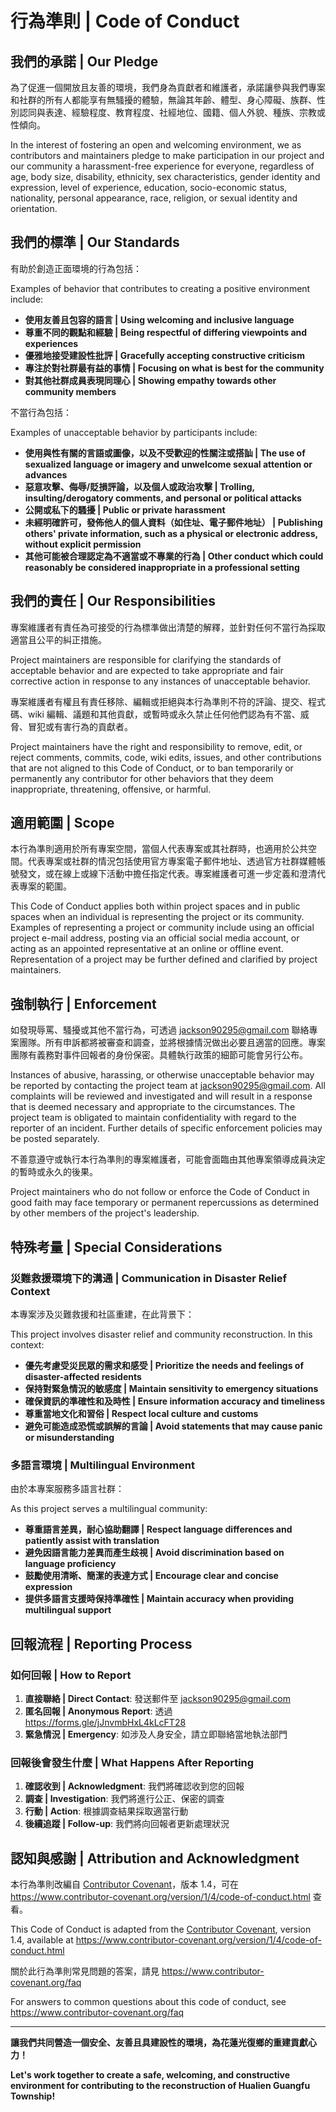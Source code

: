 # 行為準則 | Code of Conduct

## 我們的承諾 | Our Pledge

為了促進一個開放且友善的環境，我們身為貢獻者和維護者，承諾讓參與我們專案和社群的所有人都能享有無騷擾的體驗，無論其年齡、體型、身心障礙、族群、性別認同與表達、經驗程度、教育程度、社經地位、國籍、個人外貌、種族、宗教或性傾向。

In the interest of fostering an open and welcoming environment, we as contributors and maintainers pledge to make participation in our project and our community a harassment-free experience for everyone, regardless of age, body size, disability, ethnicity, sex characteristics, gender identity and expression, level of experience, education, socio-economic status, nationality, personal appearance, race, religion, or sexual identity and orientation.

## 我們的標準 | Our Standards

有助於創造正面環境的行為包括：

Examples of behavior that contributes to creating a positive environment include:

- **使用友善且包容的語言 | Using welcoming and inclusive language**
- **尊重不同的觀點和經驗 | Being respectful of differing viewpoints and experiences**
- **優雅地接受建設性批評 | Gracefully accepting constructive criticism**
- **專注於對社群最有益的事情 | Focusing on what is best for the community**
- **對其他社群成員表現同理心 | Showing empathy towards other community members**

不當行為包括：

Examples of unacceptable behavior by participants include:

- **使用與性有關的言語或圖像，以及不受歡迎的性關注或搭訕 | The use of sexualized language or imagery and unwelcome sexual attention or advances**
- **惡意攻擊、侮辱/貶損評論，以及個人或政治攻擊 | Trolling, insulting/derogatory comments, and personal or political attacks**
- **公開或私下的騷擾 | Public or private harassment**
- **未經明確許可，發佈他人的個人資料（如住址、電子郵件地址） | Publishing others' private information, such as a physical or electronic address, without explicit permission**
- **其他可能被合理認定為不適當或不專業的行為 | Other conduct which could reasonably be considered inappropriate in a professional setting**

## 我們的責任 | Our Responsibilities

專案維護者有責任為可接受的行為標準做出清楚的解釋，並針對任何不當行為採取適當且公平的糾正措施。

Project maintainers are responsible for clarifying the standards of acceptable behavior and are expected to take appropriate and fair corrective action in response to any instances of unacceptable behavior.

專案維護者有權且有責任移除、編輯或拒絕與本行為準則不符的評論、提交、程式碼、wiki 編輯、議題和其他貢獻，或暫時或永久禁止任何他們認為有不當、威脅、冒犯或有害行為的貢獻者。

Project maintainers have the right and responsibility to remove, edit, or reject comments, commits, code, wiki edits, issues, and other contributions that are not aligned to this Code of Conduct, or to ban temporarily or permanently any contributor for other behaviors that they deem inappropriate, threatening, offensive, or harmful.

## 適用範圍 | Scope

本行為準則適用於所有專案空間，當個人代表專案或其社群時，也適用於公共空間。代表專案或社群的情況包括使用官方專案電子郵件地址、透過官方社群媒體帳號發文，或在線上或線下活動中擔任指定代表。專案維護者可進一步定義和澄清代表專案的範圍。

This Code of Conduct applies both within project spaces and in public spaces when an individual is representing the project or its community. Examples of representing a project or community include using an official project e-mail address, posting via an official social media account, or acting as an appointed representative at an online or offline event. Representation of a project may be further defined and clarified by project maintainers.

## 強制執行 | Enforcement

如發現辱罵、騷擾或其他不當行為，可透過 jackson90295@gmail.com 聯絡專案團隊。所有申訴都將被審查和調查，並將根據情況做出必要且適當的回應。專案團隊有義務對事件回報者的身份保密。具體執行政策的細節可能會另行公布。

Instances of abusive, harassing, or otherwise unacceptable behavior may be reported by contacting the project team at jackson90295@gmail.com. All complaints will be reviewed and investigated and will result in a response that is deemed necessary and appropriate to the circumstances. The project team is obligated to maintain confidentiality with regard to the reporter of an incident. Further details of specific enforcement policies may be posted separately.

不善意遵守或執行本行為準則的專案維護者，可能會面臨由其他專案領導成員決定的暫時或永久的後果。

Project maintainers who do not follow or enforce the Code of Conduct in good faith may face temporary or permanent repercussions as determined by other members of the project's leadership.

## 特殊考量 | Special Considerations

### 災難救援環境下的溝通 | Communication in Disaster Relief Context

本專案涉及災難救援和社區重建，在此背景下：

This project involves disaster relief and community reconstruction. In this context:

- **優先考慮受災民眾的需求和感受 | Prioritize the needs and feelings of disaster-affected residents**
- **保持對緊急情況的敏感度 | Maintain sensitivity to emergency situations**
- **確保資訊的準確性和及時性 | Ensure information accuracy and timeliness**
- **尊重當地文化和習俗 | Respect local culture and customs**
- **避免可能造成恐慌或誤解的言論 | Avoid statements that may cause panic or misunderstanding**

### 多語言環境 | Multilingual Environment

由於本專案服務多語言社群：

As this project serves a multilingual community:

- **尊重語言差異，耐心協助翻譯 | Respect language differences and patiently assist with translation**
- **避免因語言能力差異而產生歧視 | Avoid discrimination based on language proficiency**
- **鼓勵使用清晰、簡潔的表達方式 | Encourage clear and concise expression**
- **提供多語言支援時保持準確性 | Maintain accuracy when providing multilingual support**

## 回報流程 | Reporting Process

### 如何回報 | How to Report

1. **直接聯絡 | Direct Contact**: 發送郵件至 jackson90295@gmail.com
2. **匿名回報 | Anonymous Report**: 透過 https://forms.gle/jJnvmbHxL4kLcFT28
3. **緊急情況 | Emergency**: 如涉及人身安全，請立即聯絡當地執法部門

### 回報後會發生什麼 | What Happens After Reporting

1. **確認收到 | Acknowledgment**: 我們將確認收到您的回報
2. **調查 | Investigation**: 我們將進行公正、保密的調查
3. **行動 | Action**: 根據調查結果採取適當行動
4. **後續追蹤 | Follow-up**: 我們將向回報者更新處理狀況

## 認知與感謝 | Attribution and Acknowledgment

本行為準則改編自 [Contributor Covenant](https://www.contributor-covenant.org)，版本 1.4，可在 https://www.contributor-covenant.org/version/1/4/code-of-conduct.html 查看。

This Code of Conduct is adapted from the [Contributor Covenant](https://www.contributor-covenant.org), version 1.4, available at https://www.contributor-covenant.org/version/1/4/code-of-conduct.html

關於此行為準則常見問題的答案，請見 https://www.contributor-covenant.org/faq

For answers to common questions about this code of conduct, see https://www.contributor-covenant.org/faq

---

**讓我們共同營造一個安全、友善且具建設性的環境，為花蓮光復鄉的重建貢獻心力！**

**Let's work together to create a safe, welcoming, and constructive environment for contributing to the reconstruction of Hualien Guangfu Township!**
